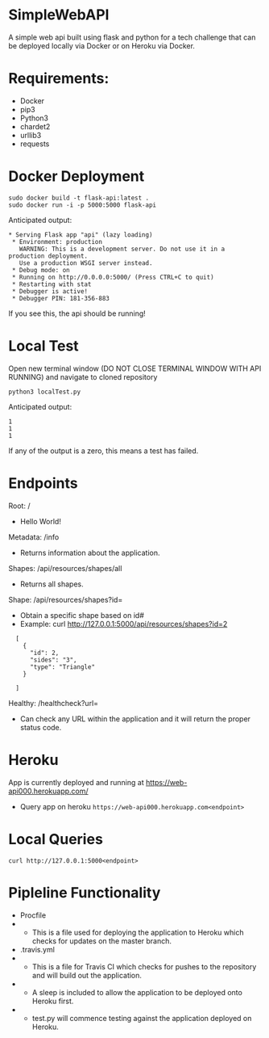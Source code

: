 # SimpleWebAPI
A simple web api built using flask and python for a tech challenge that can be deployed locally via Docker or on Heroku via Docker.

# Requirements:
- Docker
- pip3
- Python3
- chardet2
- urllib3
- requests



# Docker Deployment
```
sudo docker build -t flask-api:latest .
sudo docker run -i -p 5000:5000 flask-api
```
Anticipated output:
```
* Serving Flask app "api" (lazy loading)
 * Environment: production
   WARNING: This is a development server. Do not use it in a production deployment.
   Use a production WSGI server instead.
 * Debug mode: on
 * Running on http://0.0.0.0:5000/ (Press CTRL+C to quit)
 * Restarting with stat
 * Debugger is active!
 * Debugger PIN: 181-356-883
```
If you see this, the api should be running!

# Local Test
Open new terminal window (DO NOT CLOSE TERMINAL WINDOW WITH API RUNNING) and navigate to cloned repository
```
python3 localTest.py
```
Anticipated output:
```
1
1
1
```
If any of the output is a zero, this means a test has failed.

# Endpoints
Root: / 
- Hello World!

Metadata: /info
- Returns information about the application.

Shapes: /api/resources/shapes/all
- Returns all shapes.

Shape: /api/resources/shapes?id=
- Obtain a specific shape based on id#
- Example: curl http://127.0.0.1:5000/api/resources/shapes?id=2
```
  [
    {
      "id": 2, 
      "sides": "3", 
      "type": "Triangle"
    }

  ]
```
Healthy: /healthcheck?url=
- Can check any URL within the application and it will return the proper status code.


# Heroku
App is currently deployed and running at https://web-api000.herokuapp.com/
- Query app on heroku
``` https://web-api000.herokuapp.com<endpoint> ```

# Local Queries
``` curl http://127.0.0.1:5000<endpoint> ```


# Pipleline Functionality
- Procfile
- - This is a file used for deploying the application to Heroku which checks for updates on the master branch.  
- .travis.yml
- - This is a file for Travis CI which checks for pushes to the repository and will build out the application.
- - A sleep is included to allow the application to be deployed onto Heroku first.  
- - test.py will commence testing against the application deployed on Heroku.  
